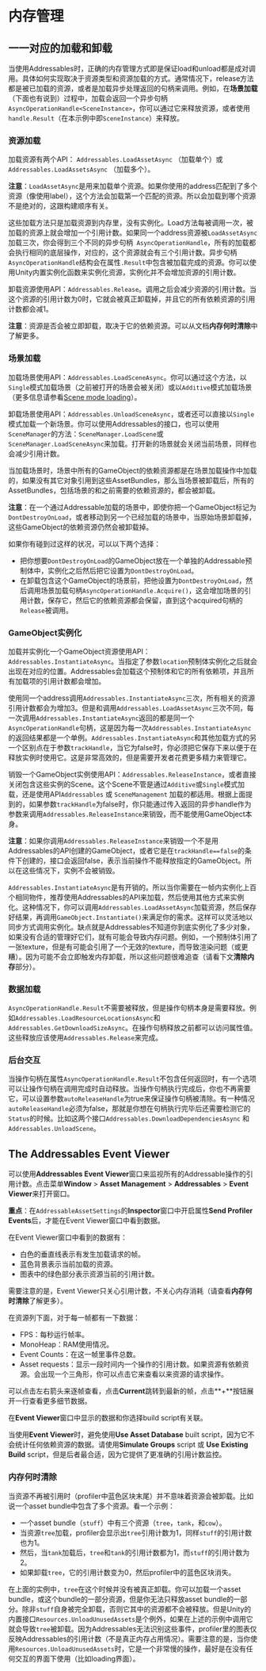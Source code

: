 # 内存管理

## 一一对应的加载和卸载

当使用Addressables时，正确的内存管理方式即是保证load和unload都是成对调用。具体如何实现取决于资源类型和资源加载的方式。通常情况下，release方法都是被已加载的资源，或者是加载异步处理返回的句柄来调用。例如，在**场景加载**（下面也有说到）过程中，加载会返回一个异步句柄`AsyncOperationHandle<SceneInstance>`，你可以通过它来释放资源，或者使用`handle.Result`（在本示例中即`SceneInstance`）来释放。

### 资源加载

加载资源有两个API： `Addressables.LoadAssetAsync` （加载单个）或 `Addressables.LoadAssetsAsync` （加载多个）。

**注意**：`LoadAssetAsync`是用来加载单个资源。如果你使用的address匹配到了多个资源（像使用label），这个方法会加载第一个匹配的资源。所以会加载到哪个资源不是绝对的，这跟构建顺序有关。

这些加载方法只是加载资源到内存里，没有实例化。Load方法每被调用一次，被加载的资源上就会增加一个引用计数。如果同一个address资源被`LoadAssetAsync`加载三次，你会得到三个不同的异步句柄` AsyncOperationHandle`，所有的加载都会执行相同的底层操作，对应的，这个资源就会有三个引用计数。异步句柄` AsyncOperationHandle`结构会在属性`.Result`中包含被加载完成的资源。你可以使用Unity内置实例化函数来实例化资源，实例化并不会增加资源的引用计数。

卸载资源使用API：`Addressables.Release`。调用之后会减少资源的引用计数。当这个资源的引用计数为0时，它就会被真正卸载掉，并且它的所有依赖资源的引用计数都会减1。

**注意**：资源是否会被立即卸载，取决于它的依赖资源。可以从文档**内存何时清除**中了解更多。

### 场景加载

加载场景使用API：`Addressables.LoadSceneAsync`。你可以通过这个方法，以`Single`模式加载场景（之前被打开的场景会被关闭）或以`Additive`模式加载场景（更多信息请参看[Scene mode loading](https://docs.unity3d.com/ScriptReference/SceneManagement.LoadSceneMode.html)）。

卸载场景使用API：`Addressables.UnloadSceneAsync`，或者还可以直接以`Single`模式加载一个新场景。你可以使用Addressables的接口，也可以使用`SceneManager`的方法：`SceneManager.LoadScene`或`SceneManager.LoadSceneAsync`来加载。打开新的场景就会关闭当前场景，同样也会减少引用计数。

当加载场景时，场景中所有的GameObject的依赖资源都是在场景加载操作中加载的，如果没有其它对象引用到这些AssetBundles，那么当场景被卸载后，所有的AssetBundles，包括场景的和之前需要的依赖资源的，都会被卸载。

**注意**：在一个通过Addressable加载的场景中，即使你把一个GameObject标记为`DontDestroyOnLoad`，或者移动到另一个已经加载的场景中，当原始场景卸载掉，这些GameObject的依赖资源仍然会被卸载掉。

如果你有碰到过这样的状况，可以以下两个选择：

- 把你想要`DontDestroyOnLoad`的GameObject放在一个单独的Addressable预制体中，实例化之后然后把它设置为`DontDestroyOnLoad`。
- 在卸载包含这个GameObject的场景前，把他设置为`DontDestroyOnLoad`，然后调用场景加载句柄`AsyncOperationHandle.Acquire()`，这会增加场景的引用计数，保存它，然后它的依赖资源都会保留，直到这个acquired句柄的`Release`被调用。

### GameObject实例化

加载并实例化一个GameObject资源使用API：`Addressables.InstantiateAsync`。当指定了参数`location`预制体实例化之后就会出现在对应的位置。Addressables会加载这个预制体和它的所有依赖项，并且所有加载项的引用计数都会增加。

使用同一个address调用`Addressables.InstantiateAsync`三次，所有相关的资源引用计数都会为增加3。但是和调用`Addressables.LoadAssetAsync`三次不同，每一次调用`Addressables.InstantiateAsync`返回的都是同一个`AsyncOperationHandle`句柄，这是因为每一次`Addressables.InstantiateAsync`的返回结果都是一个单例。`Addressables.InstantiateAsync`和其他加载方式的另一个区别点在于参数`trackHandle`，当它为false时，你必须把它保存下来以便于在释放实例时使用它。这是非常高效的，但是需要开发者花费更多精力来管理它。

销毁一个GameObject实例使用API：`Addressables.ReleaseInstance`，或者直接关闭包含这些实例的Scene。这个Scene不管是通过`Additive`或`Single`模式加载，还是使用API`Addressables` 或 `SceneManagement` 加载的都适用。根据上面提到的，如果参数`trackHandle`为false时，你只能通过传入返回的异步handle作为参数来调用`Addressables.ReleaseInstance`来销毁，而不能使用GameObject本身。

**注意**：如果你调用`Addressables.ReleaseInstance`来销毁一个不是用Addressables的API创建的GameObject，或者它是在`trackHandle==false`的条件下创建的，接口会返回false，表示当前操作不能释放指定的GameObject。所以在这些情况下，实例不会被销毁。

`Addressables.InstantiateAsync`是有开销的。所以当你需要在一帧内实例化上百个相同物件，推荐使用Addressables的API来加载，然后使用其他方式来实例化。这种情况下，你可以调用`Addressables.LoadAssetAsync`加载资源，然后保存好结果，再调用`GameObject.Instantiate()`来满足你的需求。这样可以灵活地以同步方式调用实例化。缺点就是Addressables不知道你到底实例化了多少对象，如果没有合适的管理好它们，就有可能会导致内存问题。例如，一个预制体引用了一张texture，但是有可能会引用了一个无效的texture，而导致渲染问题（或更糟）。因为可能不会立即触发内存卸载，所以这些问题很难追查（请看下文**清除内存**部分）。

### 数据加载

`AsyncOperationHandle.Result`不需要被释放，但是操作句柄本身是需要释放。例如`Addressables.LoadResourceLocationsAsync`和`Addressables.GetDownloadSizeAsync`。在操作句柄释放之前都可以访问属性值。这些释放应该使用`Addressables.Release`来完成。

### 后台交互

当操作句柄在属性`AsyncOperationHandle.Result`不包含任何返回时，有一个选项可以让操作句柄在调用完成时自动释放。当操作句柄执行完成后，你也不再需要它，可以设置参数`autoReleaseHandle`为true来保证操作句柄被清除。有一种情况`autoReleaseHandle`必须为false，那就是你想在句柄执行完毕后还需要检测它的`Status`的时候。比如这两个接口`Addressables.DownloadDependenciesAsync` 和`Addressables.UnloadScene`。

## The Addressables Event Viewer

可以使用**Addressables Event Viewer**窗口来监视所有的Addressable操作的引用计数。点击菜单**Window** > **Asset Management** > **Addressables** > **Event Viewer**来打开窗口。

**重点**：在`AddressableAssetSettings`的**Inspector**窗口中开启属性**Send Profiler Events**后，才能在Event Viewer窗口中看到数据。

在Event Viewer窗口中看到的数据有：

- 白色的垂直线表示有发生加载请求的帧。
- 蓝色背景表示当前加载的资源。
- 图表中的绿色部分表示资源当前的引用计数。

需要注意的是，Event Viewer只关心引用计数，不关心内存消耗（请查看**内存何时清除**了解更多）。

在资源列下面，对于每一帧都有一下数据：

- FPS：每秒运行帧率。
- MonoHeap：RAM使用情况。
- Event Counts：在这一帧里事件总数。
- Asset requests：显示一段时间内一个操作的引用计数。如果资源有依赖资源。会出现一个三角形，你可以点击它来查看以来资源的请求操作。

可以点击左右箭头来逐帧查看，点击**Current**跳转到最新的帧，点击**+**按钮展开一行查看更多细节数据。

在**Event Viewer**窗口中显示的数据和你选择build script有关联。

当使用**Event Viewer**时，避免使用**Use Asset Database** built script，因为它不会统计任何依赖资源的数据。请使用**Simulate Groups** script 或 **Use Existing Build** script，但是后者最合适，因为它提供了更准确的引用计数监控。

### 内存何时清除

当资源不再被引用时（profiler中蓝色区块末尾）并不意味着资源会被卸载。比如说一个asset bundle中包含了多个资源。看一个示例：

- 一个asset bundle（`stuff`）中有三个资源（`tree`，`tank`，和`cow`）。
- 当资源`tree`加载，profiler会显示出`tree`引用计数为1，同样`stuff`的引用计数也为1。
- 然后，当`tank`加载后，`tree`和`tank`的引用计数都为1，而`stuff`的引用计数为2。
- 如果卸载`tree`，它的引用计数变为0，然后profiler中的蓝色区块消失。

在上面的实例中，`tree`在这个时候并没有被真正卸载。你可以加载一个asset bundle，或这个bundle的一部分资源，但是你无法只释放asset bundle的一部分。除非`stuff`自身被完全卸载，否则它其中的资源都不会被释放。但是Unity的内置接口`Resources.UnloadUnusedAssets`是个例外，如果在上述的示例中调用它就会导致`tree`被卸载。因为Addressables无法识别这些事件，profiler里的图表仅反映Addressables的引用计数（不是真正内存占用情况）。需要注意的是，当你使用`Resources.UnloadUnusedAssets`时，它是一个非常慢的操作，最好是在没有任何交互的界面下使用（比如loading界面）。

